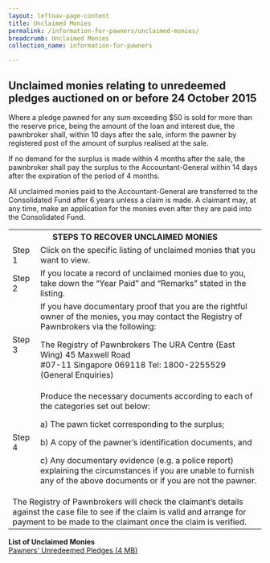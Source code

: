 ```yaml
---
layout: leftnav-page-content
title: Unclaimed Monies
permalink: /information-for-pawners/unclaimed-monies/
breadcrumb: Unclaimed Monies
collection_name: information-for-pawners

---
```


Unclaimed monies relating to unredeemed pledges auctioned on or before 24 October 2015
---
Where a pledge pawned for any sum exceeding $50 is sold for more than the reserve price, being the amount of the loan and interest due, the pawnbroker shall, within 10 days after the sale, inform the pawner by registered post of the amount of surplus realised at the sale.

If no demand for the surplus is made within 4 months after the sale, the pawnbroker shall pay the surplus to the Accountant-General within 14 days after the expiration of the period of 4 months.

All unclaimed monies paid to the Accountant-General are transferred to the Consolidated Fund after 6 years unless a claim is made. A claimant may, at any time, make an application for the monies even after they are paid into the Consolidated Fund.

<table>
  <tr>
    <th colspan="2">STEPS TO RECOVER UNCLAIMED MONIES</th>
  </tr>
  <tr>
    <td>Step 1</td>
    <td> Click on the specific listing of unclaimed monies that you want to view. </td>
  </tr>
  <tr>
    <td>Step 2</td>
    <td>If you locate a record of unclaimed monies due to you, take down the “Year Paid” and “Remarks” stated in the listing.</td>
   </tr>
  <tr>
      <td>Step 3</td>
    <td>	
If you have documentary proof that you are the rightful owner of the monies, you may contact the Registry of Pawnbrokers via the following: 

 
The Registry of Pawnbrokers 
The URA Centre (East Wing)
45 Maxwell Road             
#07-11
Singapore 069118
Tel: 1800-2255529 (General Enquiries) </td>

  </tr>
  <tr>
    <td>Step 4</td>
  <td>Produce the necessary documents according to each of the categories set out below:

a)      The pawn ticket corresponding to the surplus;

b)      A copy of the pawner’s identification documents, and

c)      Any documentary evidence (e.g. a police report) explaining the circumstances if you are unable to furnish any of the above documents or if you are not the pawner.</td>
</tr>

<tr><td colspan="2">The Registry of Pawnbrokers will check the claimant’s details against the case file to see if the claim is valid and arrange for payment to be made to the claimant once the claim is verified.</td></tr></table>

**List of Unclaimed Monies**<br>
[Pawners' Unredeemed Pledges (4 MB)](/files/UnclaimedMoniesMar2019.pdf)
